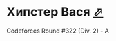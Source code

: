 # Хипстер Вася [⬀](https://codeforces.com/problemset/problem/581/A)

Codeforces Round #322 (Div. 2) - A
